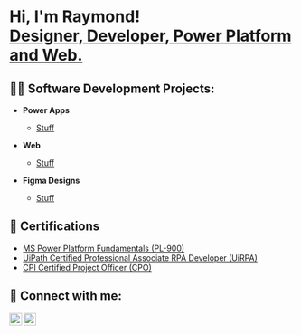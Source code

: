 <h1>Hi, I'm Raymond! <br/><a href="https://github.com/joshmadakor1">Designer, Developer, Power Platform and Web.</a>
  
<h2>👨‍💻 Software Development Projects:</h2>

- <b>Power Apps</b>
  - [Stuff](https://stuff)
 
- <b>Web</b>
  - [Stuff](https://stuff)
 
- <b>Figma Designs</b>
  - [Stuff](https://stuff)


<h2>📜 Certifications</h2>

  - [MS Power Platform Fundamentals (PL-900)](https://learn.microsoft.com/api/credentials/share/en-us/WoodRContractorVCDSDMDODefence365-3417/195F7F2C7729FCFC?sharingId)
  - [UiPath Certified Professional Associate RPA Developer (UiRPA)](https://credentials.uipath.com/84cde50f-c7f1-456d-9782-63bda8753e4e)
  - [CPI Certified Project Officer (CPO)](https://project.info/open/certification/35E5BE0-35DE651-8C710/)


<h2> 🤳 Connect with me:</h2>

[<img align="left" alt="Raymond Wood | Gmail" width="22px" src="https://cdn.jsdelivr.net/npm/simple-icons@v3/icons/gmail.svg" />](mailto://wood.raymond79@gmail.com)
[<img align="left" alt="Raymond Wood | LinkedIn" width="22px" src="https://cdn.jsdelivr.net/npm/simple-icons@v3/icons/linkedin.svg" />](https://www.linkedin.com/in/raymondwood79/)


<!--
- 👋 Hi, I’m @raymond-wood
- 👀 I’m interested in ...
- 🌱 I’m currently working Power Apps Custom Canvas Components.
- 💞️ I’m currently using Google Workspace, Google Apps Script, Google Cloud Platform.
- 📫 How to reach me? Email: wood.raymond79@gmail.com


raymond-wood/raymond-wood is a ✨ special ✨ repository because its `README.md` (this file) appears on your GitHub profile.
You can click the Preview link to take a look at your changes.
--->

